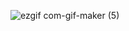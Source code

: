 ![ezgif com-gif-maker (5)](https://user-images.githubusercontent.com/57759633/182656053-b62f14a6-055f-45a4-89e5-fa2ff1911378.gif)
